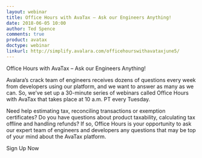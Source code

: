 ```yaml
---
layout: webinar
title: Office Hours with AvaTax – Ask our Engineers Anything!
date: 2018-06-05 10:00
author: Ted Spence
comments: true
product: avatax
doctype: webinar
linkurl: http://simplify.avalara.com/officehourswithavataxjune5/
---
```


Office Hours with AvaTax – Ask our Engineers Anything!

Avalara’s crack team of engineers receives dozens of questions every week from developers using our platform, and we want to answer as many as we can. So, we’ve set up a 30-minute series of webinars called Office Hours with AvaTax that takes place at 10 a.m. PT every Tuesday.

Need help estimating tax, reconciling transactions or exemption certificates? Do you have questions about product taxability, calculating tax offline and handling refunds?  If so, Office Hours is your opportunity to ask our expert team of engineers and developers any questions that may be top of your mind about the AvaTax platform.

Sign Up Now